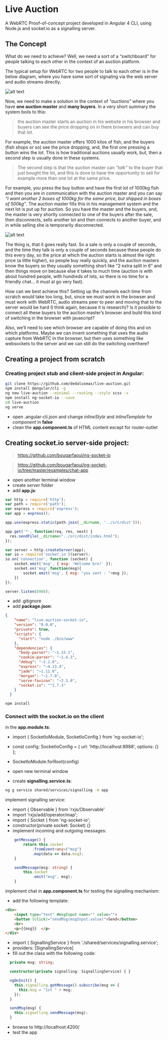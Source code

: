 # Live Auction
A WebRTC Proof-of-concept project developed in Angular 4 CLI, using Node.js and socket.io as a signalling server.

## The Concept

What do we need to achieve? Well, we need a sort of a “switchboard” for people talking to each other in the context of an auction platform. 

The typical setup for WebRTC for two people to talk to each other is in the below diagram, where you have some sort of signaling via the web server and audio streams directly. 

![alt text](https://github.com/dedalusmax/live-auction/blob/master/webrtc1.jpg)

Now, we need to make a solution in the context of *“auctions”* where you have **one auction master** and **many buyers**. In a very short summary the system boils to this: 

> the auction master starts an auction in his website in his browser and buyers can see the price dropping on in there browsers and can buy that lot. 

For example, the auction master offers 1000 kilos of fish, and the buyers (fish shops or so) see the price dropping, and, the first one pressing a button wins the lot. This is how traditional auctions usually work, but, then a second step is usually done in these systems.

> The second step is that the auction master can *“talk”* to the buyer that just bought the lot, and this is done to have the opportunity to sell for example more than one lot at the same price. 

For example, you press the buy button and have the first lot of 1000kg fish and then you are in communication with the auction master and you can say *“I want another 2 boxes of 1000kg for the same price, but shipped in boxes of 500kg”*. The auction master fills this in his management system and the next lot is put up for auction. So you have the master and the buyers, and, the master is very shortly connected to one of the buyers after the sale, then disconnects, sells another lot and then connects to another buyer, and in while selling she is temporarily disconnected.

![alt text](https://github.com/dedalusmax/live-auction/blob/master/webrtc2.jpg)

The thing is, that it goes really fast. So a sale is only a couple of seconds, and the time they talk is only a couple of seconds because these people do this every day, so the price at which the auction starts is almost the right price (a little higher), so people buy really quickly, and the auction masters know the buyers so they usually something short like “2 extra split in 6” and then things move on because else it takes to much time (auction is with about hundred people, with hundreds of lots, so there is no time for a friendly chat… it must al go very fast). 

How can we best achieve this? Setting up the channels each time from scratch would take too long, but, since we must work in the browser and must work with WebRTC, audio streams peer to peer and moving that to the server would be hard (I think again, because it is research)? Is it possible to connect all these buyers to the auction master’s browser and build this kind of switching in the browser with javascript? 

Also, we’ll need to see which browser are capable of doing this and on which platforms. Maybe we can invent something that uses the audio capture from WebRTC in the browser, but then uses something like websockets to the server and we can still do the switching overthere? 

## Creating a project from scratch

### Creating project stub and client-side project in Angular:

```bash 
git clone https://github.com/dedalusmax/live-auction.git
npm install @angular/cli -g
ng new live-auction --minimal --routing --style scss -v 
npm install ng-socket-io --save
cd live-auction
ng serve
```

- open .angular-cli.json and change *inlineStyle* and *inlineTemplate* for *component* in **false**
- clean the **app.component.ts** of HTML content except for router-outlet

## Creating socket.io server-side project:

> https://github.com/bougarfaoui/ng-socket-io

> https://github.com/bougarfaoui/ng-socket-io/tree/master/examples/chat-app

- open another terminal window 
- create *server* folder
- add **app.js**:

```javascript
var http = require('http');
var path = require('path');
var express = require('express');
var app = express();

app.use(express.static(path.join(__dirname, '../src/dist')));

app.get('*', function(req, res, next) {
  res.sendFile(__dirname+"../src/dist/index.html");
});

var server = http.createServer(app);
var io = require('socket.io')(server);
io.on('connection', function (socket) {
    socket.emit('msg', { msg: 'Welcome bro!' });
    socket.on('msg',function(msg){
    	socket.emit('msg', { msg: "you sent : "+msg });
    })
});

server.listen(8988);
```

- add .gitignore
- add **package.json**:

```json
{
    "name": "live-auction-socket-io",
    "version": "0.0.0",
    "private": true,
    "scripts": {
      "start": "node ./bin/www"
    },
    "dependencies": {
      "body-parser": "~1.15.1",
      "cookie-parser": "~1.4.3",
      "debug": "~2.2.0",
      "express": "~4.13.4",
      "jade": "~1.11.0",
      "morgan": "~1.7.0",
      "serve-favicon": "~2.3.0",
      "socket.io": "^1.7.3"
    }
  }
```

```bash
npm install
```

### Connect with the socket.io on the client

in the **app.module.ts**:

- import { SocketIoModule, SocketIoConfig } from 'ng-socket-io';
- const config: SocketIoConfig = { url: 'http://localhost:8988', options: {} };
- SocketIoModule.forRoot(config) 

- open new terminal window
- create **signalling.service.ts**: 

```bash
ng g service shared/services/signalling -m app
```

implement signalling service:

- import { Observable } from 'rxjs/Observable'
- import 'rxjs/add/operator/map'; 
- import { Socket } from 'ng-socket-io';
- constructor(private socket: Socket) {}
- implement incoming and outgoing messages:

```typescript
    getMessage() {
        return this.socket
            .fromEvent<any>("msg")
            .map(data => data.msg);
    }

    sendMessage(msg: string) {
        this.socket
            .emit("msg", msg);
    }
```

implement chat in **app.component.ts** for testing the signalling mechanism:

- add the following template:

```html
<div>
    <input type="text" #msgInput name="" value="">
    <button (click)="sendMsg(msgInput.value)">Send</button>
    <br>
    <p>{{msg}}  </p>
</div>
```

- import { SignallingService } from './shared/services/signalling.service';
- providers: [SignallingService]
- fill out the class with the following code:

```typescript
  private msg: string;

  constructor(private signalling: SignallingService) { }

  ngOnInit() {
    this.signalling.getMessage().subscribe(msg => {
      this.msg = "1st " + msg;
    });
  }

  sendMsg(msg) {
    this.signalling.sendMessage(msg);
  }
```

- browse to http://localhost:4200/ 
- test the app

